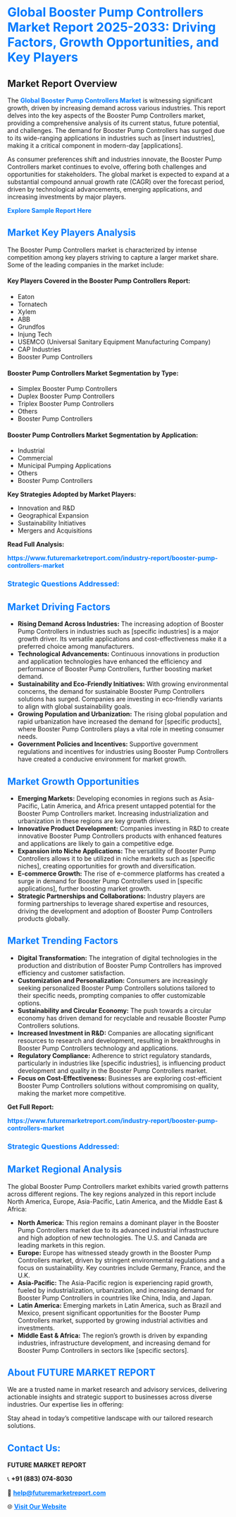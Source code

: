 <h1 style="color: #007BFF;">Global Booster Pump Controllers Market Report 2025-2033: Driving Factors, Growth Opportunities, and Key Players</h1>

<section id="overview">
<h2>Market Report Overview</h2>
<p>The <a href="https://www.futuremarketreport.com/industry-report/booster-pump-controllers-market" style="color: #007BFF; text-decoration: none;"><strong>Global Booster Pump Controllers Market</strong></a> is witnessing significant growth, driven by increasing demand across various industries. This report delves into the key aspects of the Booster Pump Controllers market, providing a comprehensive analysis of its current status, future potential, and challenges. The demand for Booster Pump Controllers has surged due to its wide-ranging applications in industries such as [insert industries], making it a critical component in modern-day [applications].</p>
<p>As consumer preferences shift and industries innovate, the Booster Pump Controllers market continues to evolve, offering both challenges and opportunities for stakeholders. The global market is expected to expand at a substantial compound annual growth rate (CAGR) over the forecast period, driven by technological advancements, emerging applications, and increasing investments by major players.</p>
</section>

<section id="overview">
<p><a href="https://www.futuremarketreport.com/request-sample/reportId=99877" style="color: #007BFF; text-decoration: none;"><strong>Explore Sample Report Here</strong></a></p>
</section>

<section id="key-players">
<h2 style="color: #007BFF;">Market Key Players Analysis</h2>
<p>The Booster Pump Controllers market is characterized by intense competition among key players striving to capture a larger market share. Some of the leading companies in the market include:</p>
<h4>Key Players Covered in the Booster Pump Controllers Report:</h4>
<ul><li>Eaton</li><li>Tornatech</li><li>Xylem</li><li>ABB</li><li>Grundfos</li><li>Injung Tech</li><li>USEMCO (Universal Sanitary Equipment Manufacturing Company)</li><li>CAP Industries</li><li>Booster Pump Controllers</li></ul>
<h4>Booster Pump Controllers Market Segmentation by Type:</h4>
<ul><li>Simplex Booster Pump Controllers</li><li>Duplex Booster Pump Controllers</li><li>Triplex Booster Pump Controllers</li><li>Others</li><li>Booster Pump Controllers</li></ul>

<h4>Booster Pump Controllers Market Segmentation by Application:</h4>
<ul><li>Industrial</li><li>Commercial</li><li>Municipal Pumping Applications</li><li>Others</li><li>Booster Pump Controllers</li></ul>
<p><strong>Key Strategies Adopted by Market Players:</strong></p>
<ul>
<li>Innovation and R&D</li>
<li>Geographical Expansion</li>
<li>Sustainability Initiatives</li>
<li>Mergers and Acquisitions</li>
</ul>
</section>

<section>
<p><strong>Read Full Analysis: </strong></p><a href="https://www.futuremarketreport.com/industry-report/booster-pump-controllers-market" style="color: #007BFF; text-decoration: none;"><strong>https://www.futuremarketreport.com/industry-report/booster-pump-controllers-market</strong></a>
<h3 style="color: #007BFF;">Strategic Questions Addressed:</h3>
</section>

<section id="driving-factors">
<h2 style="color: #007BFF;">Market Driving Factors</h2>
<ul>
<li><strong>Rising Demand Across Industries:</strong> The increasing adoption of Booster Pump Controllers in industries such as [specific industries] is a major growth driver. Its versatile applications and cost-effectiveness make it a preferred choice among manufacturers.</li>
<li><strong>Technological Advancements:</strong> Continuous innovations in production and application technologies have enhanced the efficiency and performance of Booster Pump Controllers, further boosting market demand.</li>
<li><strong>Sustainability and Eco-Friendly Initiatives:</strong> With growing environmental concerns, the demand for sustainable Booster Pump Controllers solutions has surged. Companies are investing in eco-friendly variants to align with global sustainability goals.</li>
<li><strong>Growing Population and Urbanization:</strong> The rising global population and rapid urbanization have increased the demand for [specific products], where Booster Pump Controllers plays a vital role in meeting consumer needs.</li>
<li><strong>Government Policies and Incentives:</strong> Supportive government regulations and incentives for industries using Booster Pump Controllers have created a conducive environment for market growth.</li>
</ul>
</section>

<section id="growth-opportunities">
<h2 style="color: #007BFF;">Market Growth Opportunities</h2>
<ul>
<li><strong>Emerging Markets:</strong> Developing economies in regions such as Asia-Pacific, Latin America, and Africa present untapped potential for the Booster Pump Controllers market. Increasing industrialization and urbanization in these regions are key growth drivers.</li>
<li><strong>Innovative Product Development:</strong> Companies investing in R&D to create innovative Booster Pump Controllers products with enhanced features and applications are likely to gain a competitive edge.</li>
<li><strong>Expansion into Niche Applications:</strong> The versatility of Booster Pump Controllers allows it to be utilized in niche markets such as [specific niches], creating opportunities for growth and diversification.</li>
<li><strong>E-commerce Growth:</strong> The rise of e-commerce platforms has created a surge in demand for Booster Pump Controllers used in [specific applications], further boosting market growth.</li>
<li><strong>Strategic Partnerships and Collaborations:</strong> Industry players are forming partnerships to leverage shared expertise and resources, driving the development and adoption of Booster Pump Controllers products globally.</li>
</ul>
</section>

<section id="trending-factors">
<h2 style="color: #007BFF;">Market Trending Factors</h2>
<ul>
<li><strong>Digital Transformation:</strong> The integration of digital technologies in the production and distribution of Booster Pump Controllers has improved efficiency and customer satisfaction.</li>
<li><strong>Customization and Personalization:</strong> Consumers are increasingly seeking personalized Booster Pump Controllers solutions tailored to their specific needs, prompting companies to offer customizable options.</li>
<li><strong>Sustainability and Circular Economy:</strong> The push towards a circular economy has driven demand for recyclable and reusable Booster Pump Controllers solutions.</li>
<li><strong>Increased Investment in R&D:</strong> Companies are allocating significant resources to research and development, resulting in breakthroughs in Booster Pump Controllers technology and applications.</li>
<li><strong>Regulatory Compliance:</strong> Adherence to strict regulatory standards, particularly in industries like [specific industries], is influencing product development and quality in the Booster Pump Controllers market.</li>
<li><strong>Focus on Cost-Effectiveness:</strong> Businesses are exploring cost-efficient Booster Pump Controllers solutions without compromising on quality, making the market more competitive.</li>
</ul>
</section>

<section>
<p><strong>Get Full Report: </strong></p><a href="https://www.futuremarketreport.com/industry-report/booster-pump-controllers-market" style="color: #007BFF; text-decoration: none;"><strong>https://www.futuremarketreport.com/industry-report/booster-pump-controllers-market</strong></a>
<h3 style="color: #007BFF;">Strategic Questions Addressed:</h3>
</section>


<section id="regional-analysis">
<h2 style="color: #007BFF;">Market Regional Analysis</h2>
<p>The global Booster Pump Controllers market exhibits varied growth patterns across different regions. The key regions analyzed in this report include North America, Europe, Asia-Pacific, Latin America, and the Middle East & Africa:</p>
<ul>
<li><strong>North America:</strong> This region remains a dominant player in the Booster Pump Controllers market due to its advanced industrial infrastructure and high adoption of new technologies. The U.S. and Canada are leading markets in this region.</li>
<li><strong>Europe:</strong> Europe has witnessed steady growth in the Booster Pump Controllers market, driven by stringent environmental regulations and a focus on sustainability. Key countries include Germany, France, and the U.K.</li>
<li><strong>Asia-Pacific:</strong> The Asia-Pacific region is experiencing rapid growth, fueled by industrialization, urbanization, and increasing demand for Booster Pump Controllers in countries like China, India, and Japan.</li>
<li><strong>Latin America:</strong> Emerging markets in Latin America, such as Brazil and Mexico, present significant opportunities for the Booster Pump Controllers market, supported by growing industrial activities and investments.</li>
<li><strong>Middle East & Africa:</strong> The region’s growth is driven by expanding industries, infrastructure development, and increasing demand for Booster Pump Controllers in sectors like [specific sectors].</li>
</ul>
</section>

<footer>
<h2 style="color: #007BFF;">About FUTURE MARKET REPORT</h2>
<p>We are a trusted name in market research and advisory services, delivering actionable insights and strategic support to businesses across diverse industries. Our expertise lies in offering:</p>

<p>Stay ahead in today’s competitive landscape with our tailored research solutions.</p>

<h2 style="color: #007BFF;">Contact Us:</h2>
<p><strong>FUTURE MARKET REPORT</strong></p>
<p>📞 <strong>+91 (883) 074-8030</strong></p>
<p>📧 <strong><a href="mailto:help@futuremarketreport.com" style="color: #007BFF;">help@futuremarketreport.com</a></strong></p>
<p>🌐 <strong><a href="https://www.futuremarketreport.com/" style="color: #007BFF;">Visit Our Website</a></strong></p>
</footer>